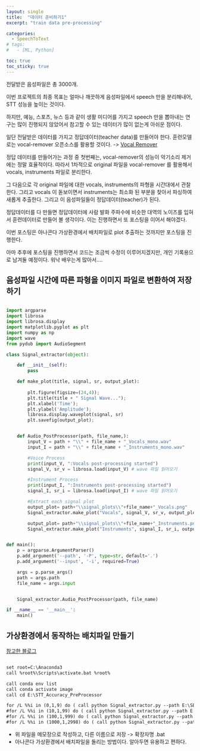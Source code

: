 ```yaml
---
layout: single
title:  "데이터 준비하기1"
excerpt: "train data pre-processing"

categories:
  - SpeechToText
# tags:
#   - [ML, Python]

toc: true
toc_sticky: true
---
```


전달받은 음성파일은 총 3000개. 

이번 프로젝트의 최종 목표는 얼마나 깨끗하게 음성파일에서 speech 만을 분리해내어, STT 성능을 높이는 것이다.

하지만, 예능, 스포츠, 뉴스 등과 같이 생활 미디어를 가지고 speech 만을 뽑아내는 연구는 많이 진행되지 않았어서 참고할 수 있는 데이터가 많이 없는게 아쉬운 점이다.

일단 전달받은 데이터를 가지고 정답데이터(teacher data)를 만들어야 한다. 훈련모델로는 vocal-remover 오픈소스를 활용할 것이다. -> [Vocal Remover](https://github.com/tsurumeso/vocal-remover)

정답 데이터를 만들어가는 과정 중 첫번째는, vocal-remover의 성능이 악기소리 제거에는 정말 효율적이다. 따라서 1차적으로 original 파일을 vocal-remover 를 활용해서 vocals, instruments 파일로 분리한다. 

그 다음으로 각 original 파일에 대한 vocals, instruments의 파형을 시간대에서 관찰한다. 그리고 vocals 이 돋보이면서 instruments는 최소화 된 부분을 찾아서 파싱하여 새롭게 추출한다. 그리고 이 음성파일들이 정답데이터(teacher)가 된다. 

정답데이터를 다 만들면 정답데이터에 사람 발화 주파수에 비슷한 대역의 노이즈를 입혀서 훈련데이터로 만들어 볼 생각이다. 이는 진행하면서 또 포스팅을 이어서 해야겠다.


이번 포스팅은 아나콘다 가상환경에서 배치파일로 plot 추출하는 것까지만 포스팅을 진행한다.

아마 추후에 포스팅을 진행하면서 코드는 조금씩 수정이 이루어지겠지만, 개인 기록용으로 남겨둘 예정이다. 워낙 배우는게 많아서....


## 음성파일 시간에 따른 파형을 이미지 파일로 변환하여 저장하기


```python

import argparse
import librosa
import librosa.display
import matplotlib.pyplot as plt
import numpy as np
import wave
from pydub import AudioSegment

class Signal_extractor(object):

    def __init__(self):
        pass

    def make_plot(title, signal, sr, output_plot):
        
        plt.figure(figsize=(24,4));
        plt.title(title + " Signal Wave...");
        plt.xlabel('Time');
        plt.ylabel('Amplitude');
        librosa.display.waveplot(signal, sr)
        plt.savefig(output_plot);


    def Audio_PostProcessor(path, file_name,):
        input_V = path + "\\" + file_name + "_Vocals_mono.wav"
        input_I = path + "\\" + file_name + "_Instruments_mono.wav"

        #Voice Process
        print(input_V, ":Vocals post-processing started")
        signal_V, sr_v = librosa.load(input_V) # wave 파일 읽어오기

        #Instrument Process
        print(input_I, ":Instruments post-processing started")
        signal_I, sr_i = librosa.load(input_I) # wave 파일 읽어오기

        #Extract each signal plot
        output_plot= path+"\\signal_plots\\"+file_name+"_Vocals.png"
        Signal_extractor.make_plot("Vocals", signal_V, sr_v, output_plot)

        output_plot= path+"\\signal_plots\\"+file_name+"_Instruments.png"
        Signal_extractor.make_plot("Instruments", signal_I, sr_i, output_plot)


def main():
    p = argparse.ArgumentParser()
    p.add_argument('--path', '-P', type=str, default='.')
    p.add_argument('--input', '-i', required=True)

    args = p.parse_args()
    path = args.path
    file_name = args.input


    Signal_extractor.Audio_PostProcessor(path, file_name)

if __name__ == '__main__':
    main()


```


## 가상환경에서 동작하는 배치파일 만들기

[참고한 블로그](https://jangjy.tistory.com/362)


```txt

set root=C:\Anaconda3
call %root%\Scripts\activate.bat %root%

call conda env list
call conda activate image
call cd E:\STT_Accuracy_PreProcessor

for /L %%i in (0,1,9) do ( call python Signal_extractor.py --path E:\SBS_contents\Vocal_Remover_out_mono -input SBS_C000%%i )
#for /L %%i in (10,1,99) do ( call python Signal_extractor.py --path E:\SBS_contents\Vocal_Remover_out_mono -input SBS_C00%%i )
#for /L %%i in (100,1,999) do ( call python Signal_extractor.py --path E:\SBS_contents\Vocal_Remover_out_mono -input SBS_C0%%i )
#for /L %%i in (1000,1,2998) do ( call python Signal_extractor.py --path E:\SBS_contents\Vocal_Remover_out_mono -input SBS_C%%i )

```

- 위 파일을 메모장으로 작성하고, 다른 이름으로 저장 -> 확장자명 .bat
- 아나콘다 가상환경에서 배치파일을 돌리는 방법이다. 알아두면 유용하고 편하다.


